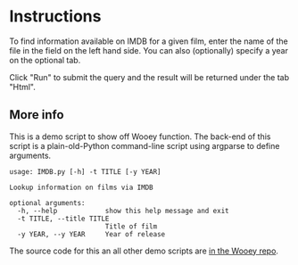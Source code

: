 # Instructions

To find information available on IMDB for a given film, enter the name of the file in the field
on the left hand side. You can also (optionally) specify a year on the optional tab.

Click "Run" to submit the query and the result will be returned under the tab "Html".

## More info

This is a demo script to show off Wooey function. The back-end of this script is a plain-old-Python command-line script
using argparse to define arguments.

    usage: IMDB.py [-h] -t TITLE [-y YEAR]

    Lookup information on films via IMDB

    optional arguments:
      -h, --help            show this help message and exit
      -t TITLE, --title TITLE
                            Title of film
      -y YEAR, --y YEAR     Year of release

The source code for this an all other demo scripts are [in the Wooey repo](https://github.com/mfitzp/Wooey/blob/master/scripts/IMDB.py).